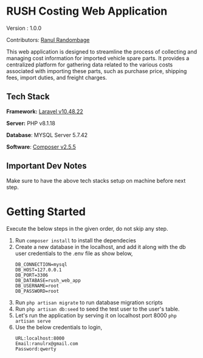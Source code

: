 # RUSH Costing Web Application
Version : 1.0.0

Contributors: [Ranul Randombage](mailto:ranulrx@gmail.com)

This web application is designed to streamline the process of collecting and managing cost information for imported vehicle spare parts. It provides a centralized platform for gathering data related to the various costs associated with importing these parts, such as purchase price, shipping fees, import duties, and freight charges. 

## Tech Stack

**Framework:** [Laravel v10.48.22](https://laravel.com/docs/10.x/releases) 

**Server:** PHP v8.1.18

**Database**: MYSQL Server 5.7.42

**Software**: [Composer v2.5.5](https://getcomposer.org/download/2.5.5/composer.phar)

## Important Dev Notes

Make sure to have the above tech stacks setup on machine before next step.

# Getting Started
Execute the below steps in the given order, do not skip any step.
1.	Run `composer install` to install the dependecies
2.	Create a new database in the localhost, and add it along with the db user credentials to the .env file as show below,
    ```
    DB_CONNECTION=mysql
    DB_HOST=127.0.0.1
    DB_PORT=3306
    DB_DATABASE=rush_web_app
    DB_USERNAME=root
    DB_PASSWORD=root
    ```
3.	Run `php artisan migrate` to run database migration scripts
4.	Run `php artisan db:seed` to seed the test user to the user's table.
5.  Let's run the application by serving it on localhost port 8000 `php artisan serve`
6.  Use the below credentials to login,
    ```
    URL:localhost:8000
    Email:ranulrx@gmail.com
    Password:qwerty

